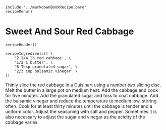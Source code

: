 ~~~ markdown-script
include '../markdownBookRecipe.bare'
recipeMenu()
~~~

# Sweet And Sour Red Cabbage

~~~ markdown-script
recipeHeader()
~~~

~~~ markdown-script
recipeIngredients([ \
    '2 1/4 lb red cabbage', \
    '1/2 C butter', \
    '6 Tbsp granulated sugar', \
    '2/3 cup balsamic vinegar' \
])
~~~

Thinly slice the red cabbage in a Cuisinart using a number two slicing disc. Melt the butter in a
large pot on medium heat. Add the cabbage and cook for five minutes. Add the granulated sugar and
toss to coat cabbage. Add the balsamic vinegar and reduce the temperature to medium low, stirring
often. Cook for at least thirty minutes until the cabbage is tender and a uniform color. Adjust the
seasoning with salt and pepper. Sometimes it is also necessary to adjust the sugar and vinegar as
the acidity of the cabbage varies.
